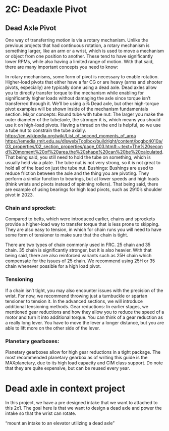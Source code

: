 # 2C: Deadaxle Pivot


## Dead Axle Pivot

One way of transferring motion is via a rotary mechanism. Unlike the previous projects that had continuous rotation, a rotary mechanism is something larger, like an arm or a wrist, which is used to move a mechanism or object from one position to another. These tend to have significantly lower RPMs, while also having a limited range of motion. 
With that said, there are many important concepts you need to know:


In rotary mechanisms, some form of pivot is necessary to enable rotation. Higher-load pivots that either have a far CG or are heavy (arms and shooter pivots, especially) are typically done using a dead axle. Dead axles allow you to directly transfer torque to the mechanism while enabling for significantly higher loads without damaging the axle since torque isn’t transferred through it. 
We’ll be using a ⅞ Dead axle, but other high-torque pivot examples will be shown inside of the mechanism fundamentals section. 
Major concepts:
Round tube with tube nut:
The larger you make the outer diameter of the tube/axle, the stronger it is, which means you should use it on high-load pivots. Having a thread on the end is helpful, so we use a tube nut to constrain the tube axially.
https://en.wikipedia.org/wiki/List_of_second_moments_of_area
https://emedia.rmit.edu.au/dlsweb/Toolbox/buildright/content/bcgbc4010a/03_properties/02_section_properties/page_003.htm#:~:text=The%20second%20moment%20of%20area,the%20shape%20can%20be%20calculated.
That being said, you still need to hold the tube on something, which is usually held via a plate. The tube nut is not very strong, so it is not great to hold all of the load on just the tube nut.
Bushings:
Bushings are used to reduce friction between the axle and the thing you are pivoting. They perform a similar function to bearings, but at lower speeds and high loads (think wrists and pivots instead of spinning rollers). That being said, there are example of using bearings for high load pivots, such as 2910’s shoulder pivot in 2023. 

### Chain and sprocket:
Compared to belts, which were introduced earlier, chains and sprockets provide a higher-load way to transfer torque that is less prone to skipping. They are also easy to tension, in which for chain runs you will need to have some form of tensioner to make sure that the chain is tight.

There are two types of chain commonly used in FRC. 25 chain and 35 chain. 35 chain is significantly stronger, but it is also heavier. With that being said, there are also reinforced variants such as 25H chain which compensate for the issues of 25 chain. We recommend using 25H or 35 chain whenever possible for a high load pivot.

### Tensioning 
If a chain isn’t tight, you may also encounter issues with the precision of the wrist. For now, we recommend throwing just a turnbuckle or spartan tensioner to tension it. In the advanced sections, we will introduce additional tensioning methods.
Gear reductions:
In earlier stages, we mentioned gear reductions and how they allow you to reduce the speed of a motor and turn it into additional torque. You can think of a gear reduction as a really long lever. You have to move the lever a longer distance, but you are able to lift more on the other side of the lever. 

### Planetary gearboxes: 

Planetary gearboxes allow for high gear reductions in a tight package. The most recommended planetary gearbox as of writing this guide is the MAXplanetary, due to its high load capacity and CIM class support. Do note that they are quite expensive, but can be reused every year. 

# Dead axle in context project
In this project, we have a pre designed intake that we want to attached to this 2x1. The goal here is that we want to design a dead axle and power the intake so that the wrist can rotate.

“mount an intake to an elevator utilizing a dead axle”

<br>
